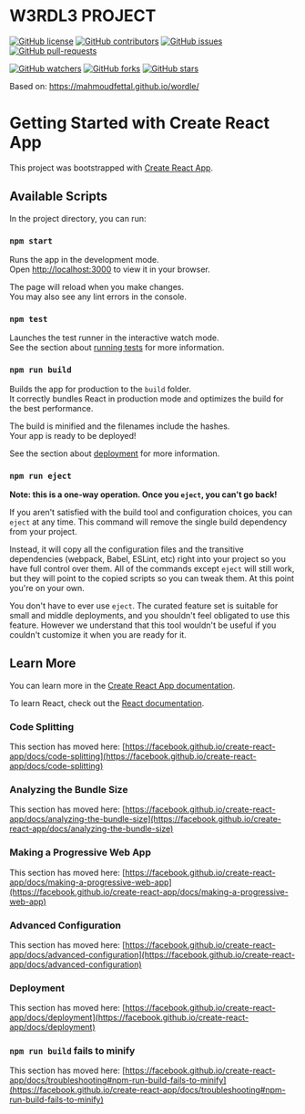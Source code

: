 # W3RDL3 PROJECT
[![GitHub license](https://img.shields.io/github/license/MahmoudFettal/wordle)](https://github.com/MahmoudFettal/wordle/blob/master/LICENSE)
[![GitHub contributors](https://img.shields.io/github/contributors/MahmoudFettal/wordle.svg)](https://GitHub.com/MahmoudFettal/wordle/graphs/contributors/)
[![GitHub issues](https://img.shields.io/github/issues/MahmoudFettal/wordle.svg)](https://GitHub.com/MahmoudFettal/wordle/issues/)
[![GitHub pull-requests](https://img.shields.io/github/issues-pr/MahmoudFettal/wordle.svg)](https://GitHub.com/MahmoudFettal/wordle/pulls/)

[![GitHub watchers](https://img.shields.io/github/watchers/MahmoudFettal/wordle?style=social&label=Watch)](https://GitHub.com/MahmoudFettal/wordle/watchers/)
[![GitHub forks](https://img.shields.io/github/forks/MahmoudFettal/wordle?style=social&label=Fork)](https://GitHub.com/MahmoudFettal/wordle/network/)
[![GitHub stars](https://img.shields.io/github/stars/MahmoudFettal/wordle?style=social&label=Star)](https://GitHub.com/MahmoudFettal/wordle/stargazers/)

Based on: https://mahmoudfettal.github.io/wordle/

# Getting Started with Create React App

This project was bootstrapped with [Create React App](https://github.com/facebook/create-react-app).

## Available Scripts

In the project directory, you can run:

### `npm start`

Runs the app in the development mode.\
Open [http://localhost:3000](http://localhost:3000) to view it in your browser.

The page will reload when you make changes.\
You may also see any lint errors in the console.

### `npm test`

Launches the test runner in the interactive watch mode.\
See the section about [running tests](https://facebook.github.io/create-react-app/docs/running-tests) for more information.

### `npm run build`

Builds the app for production to the `build` folder.\
It correctly bundles React in production mode and optimizes the build for the best performance.

The build is minified and the filenames include the hashes.\
Your app is ready to be deployed!

See the section about [deployment](https://facebook.github.io/create-react-app/docs/deployment) for more information.

### `npm run eject`

**Note: this is a one-way operation. Once you `eject`, you can't go back!**

If you aren't satisfied with the build tool and configuration choices, you can `eject` at any time. This command will remove the single build dependency from your project.

Instead, it will copy all the configuration files and the transitive dependencies (webpack, Babel, ESLint, etc) right into your project so you have full control over them. All of the commands except `eject` will still work, but they will point to the copied scripts so you can tweak them. At this point you're on your own.

You don't have to ever use `eject`. The curated feature set is suitable for small and middle deployments, and you shouldn't feel obligated to use this feature. However we understand that this tool wouldn't be useful if you couldn't customize it when you are ready for it.

## Learn More

You can learn more in the [Create React App documentation](https://facebook.github.io/create-react-app/docs/getting-started).

To learn React, check out the [React documentation](https://reactjs.org/).

### Code Splitting

This section has moved here: [https://facebook.github.io/create-react-app/docs/code-splitting](https://facebook.github.io/create-react-app/docs/code-splitting)

### Analyzing the Bundle Size

This section has moved here: [https://facebook.github.io/create-react-app/docs/analyzing-the-bundle-size](https://facebook.github.io/create-react-app/docs/analyzing-the-bundle-size)

### Making a Progressive Web App

This section has moved here: [https://facebook.github.io/create-react-app/docs/making-a-progressive-web-app](https://facebook.github.io/create-react-app/docs/making-a-progressive-web-app)

### Advanced Configuration

This section has moved here: [https://facebook.github.io/create-react-app/docs/advanced-configuration](https://facebook.github.io/create-react-app/docs/advanced-configuration)

### Deployment

This section has moved here: [https://facebook.github.io/create-react-app/docs/deployment](https://facebook.github.io/create-react-app/docs/deployment)

### `npm run build` fails to minify

This section has moved here: [https://facebook.github.io/create-react-app/docs/troubleshooting#npm-run-build-fails-to-minify](https://facebook.github.io/create-react-app/docs/troubleshooting#npm-run-build-fails-to-minify)
